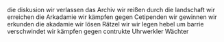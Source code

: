 
die diskusion
wir verlassen das Archiv
wir reißen durch die landschaft
wir erreichen die Arkadamie
wir kämpfen gegen Cetipenden
wir gewinnen
wir erkunden die akadamie 
wir lösen Rätzel
wir wir legen hebel um
barrie verschwindet
wir kämpfen gegen contrukte
Uhrwerkler Wächter 